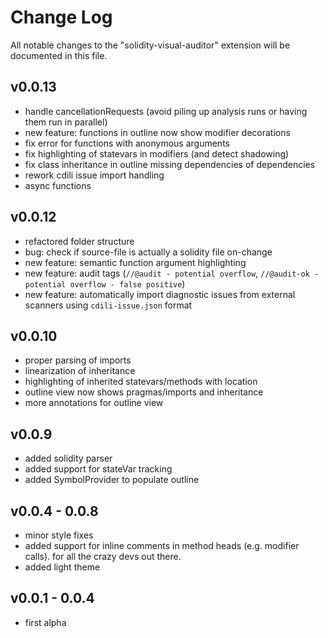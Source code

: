 # Change Log
All notable changes to the "solidity-visual-auditor" extension will be documented in this file.

## v0.0.13
- handle cancellationRequests (avoid piling up analysis runs or having them run in parallel)
- new feature: functions in outline now show modifier decorations
- fix error for functions with anonymous arguments
- fix highlighting of statevars in modifiers (and detect shadowing)
- fix class inheritance in outline missing dependencies of dependencies
- rework cdili issue import handling
- async functions

## v0.0.12
- refactored folder structure
- bug: check if source-file is actually a solidity file on-change
- new feature: semantic function argument highlighting
- new feature: audit tags (`//@audit - potential overflow`, `//@audit-ok - potential overflow - false positive`)
- new feature: automatically import diagnostic issues from external scanners using `cdili-issue.json` format

## v0.0.10

- proper parsing of imports
- linearization of inheritance
- highlighting of inherited statevars/methods with location
- outline view now shows pragmas/imports and inheritance
- more annotations for outline view

## v0.0.9

- added solidity parser
- added support for stateVar tracking
- added SymbolProvider to populate outline

## v0.0.4 - 0.0.8

- minor style fixes
- added support for inline comments in method heads (e.g. modifier calls). for all the crazy devs out there.
- added light theme

## v0.0.1 - 0.0.4

- first alpha
